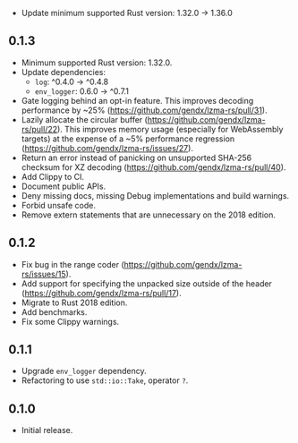 - Update minimum supported Rust version: 1.32.0 -> 1.36.0

## 0.1.3

- Minimum supported Rust version: 1.32.0.
- Update dependencies:
  - `log`: ^0.4.0 -> ^0.4.8
  - `env_logger`: 0.6.0 -> ^0.7.1
- Gate logging behind an opt-in feature. This improves decoding performance by
  ~25% (https://github.com/gendx/lzma-rs/pull/31).
- Lazily allocate the circular buffer (https://github.com/gendx/lzma-rs/pull/22).
  This improves memory usage (especially for WebAssembly targets) at the expense
  of a ~5%  performance regression (https://github.com/gendx/lzma-rs/issues/27).
- Return an error instead of panicking on unsupported SHA-256 checksum for XZ
  decoding (https://github.com/gendx/lzma-rs/pull/40).
- Add Clippy to CI.
- Document public APIs.
- Deny missing docs, missing Debug implementations and build warnings.
- Forbid unsafe code.
- Remove extern statements that are unnecessary on the 2018 edition.

## 0.1.2

- Fix bug in the range coder (https://github.com/gendx/lzma-rs/issues/15).
- Add support for specifying the unpacked size outside of the header
  (https://github.com/gendx/lzma-rs/pull/17).
- Migrate to Rust 2018 edition.
- Add benchmarks.
- Fix some Clippy warnings.

## 0.1.1

- Upgrade `env_logger` dependency.
- Refactoring to use `std::io::Take`, operator `?`.

## 0.1.0

- Initial release.
